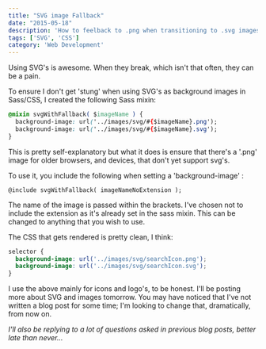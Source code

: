 ```yaml
---
title: "SVG image Fallback"
date: "2015-05-18"
description: 'How to feelback to .png when transitioning to .svg images'
tags: ['SVG', 'CSS']
category: 'Web Development'
---
```


Using SVG's is awesome. When they break, which isn't that often, they can be a pain.

To ensure I don't get 'stung' when using SVG's as background images in Sass/CSS, I created the following Sass mixin:

```css
@mixin svgWithFallback( $imageName ) {
  background-image: url('../images/svg/#{$imageName}.png');
  background-image: url('../images/svg/#{$imageName}.svg');
}
```

This is pretty self-explanatory but what it does is ensure that there's a '.png' image for older browsers, and
devices, that don't yet support svg's.

To use it, you include the following when setting a 'background-image' :

`@include svgWithFallback( imageNameNoExtension );`

The name of the image is passed within the brackets. I've chosen not to include the extension as it's already set in
the sass mixin. This can be changed to anything that you wish to use.

The CSS that gets rendered is pretty clean, I think:

```css
selector {
  background-image: url('../images/svg/searchIcon.png');
  background-image: url('../images/svg/searchIcon.svg');
}
```


I use the above mainly for icons and logo's, to be honest. I'll be posting more about SVG and images tomorrow. You
may have noticed that I've not written a blog post for some time; I'm looking to change that, dramatically, from now on.

_I'll also be replying to a lot of questions asked in previous blog posts, better late than never..._
